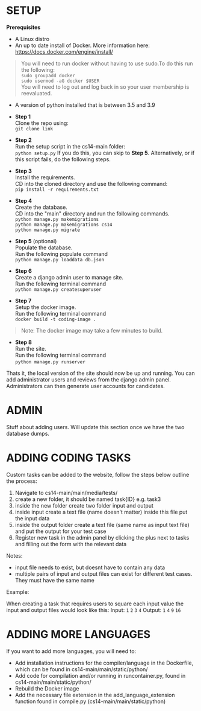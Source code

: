 
# **SETUP**

**Prerequisites**
- A Linux distro
- An up to date install of Docker. More information here: https://docs.docker.com/engine/install/
> You will need to run docker without having to use sudo.To do this run the following:<br>
``sudo groupadd docker``<br>
``sudo usermod -aG docker $USER``<br>
You will need to log out and log back in so your user membership is reevaluated.

- A version of python installed that is between 3.5 and 3.9

* **Step 1** <br>
Clone the repo using: <br>
``
git clone link
``

* **Step 2** <br>
Run the setup script in the cs14-main folder: <br>
``
python setup.py
``
If you do this, you can skip to **Step 5**.
Alternatively, or if this script fails, do the following steps.<br>

* **Step 3** <br>
Install the requirements. <br>
CD into the cloned directory and use the following command: <br>
``
pip install -r requirements.txt
``

* **Step 4** <br>
Create the database. <br>
CD into the "main" directory and run the following commands.<br>
``
python manage.py makemigrations `` <br>
``
python manage.py makemigrations cs14 `` <br>
``
python manage.py migrate
``

* **Step 5** (optional)<br>
Populate the database. <br>
Run the following populate command <br>
``
python manage.py loaddata db.json
``

* **Step 6** <br>
Create a django admin user to manage site. <br>
Run the following terminal command <br>
``
python manage.py createsuperuser
``

* **Step 7**<br>
Setup the docker image.<br>
Run the following terminal command <br>
``
docker build -t coding-image .
``<br>
> Note: The docker image may take a few minutes to build.

* **Step 8** <br>
Run the site. <br>
Run the following terminal command <br>
``
python manage.py runserver
``

Thats it, the local version of the site should now be up and running. You can add administrator users and reviews from the django admin panel. Administrators can then generate user accounts for candidates.

# **ADMIN**
Stuff about adding users. Will update this section once we have the two database dumps.

# **ADDING CODING TASKS**
Custom tasks can be added to the website, follow the steps below outline the process:
 1. Navigate to cs14-main/main/media/tests/
 2. create a new folder, it should be named task{ID} e.g. task3
 3. inside the new folder create two folder input and output
 4. inside input create a text file (name doesn't matter) inside this file put the input data
 5. inside the output folder create a text file (same name as input text file) and put the output for your test case
6. Register new task in the admin panel by clicking the plus next to tasks and filling out the form with the relevant data

Notes:

 - input file needs to exist, but doesnt have to contain any data
 - multiple pairs of input and output files can exist for different test cases. They must have the same name

Example:

When creating a task that requires users to square each input value the input and output files would look like this:
Input: 
	  `1`
	  `2`
	  `3`
	  `4`
Output: 
	  `1`
	  `4`
	  `9`
	  `16`

 

# **ADDING MORE LANGUAGES**
If you want to add more languages, you will need to:
* Add installation instructions for the compiler/language in the Dockerfile, which can be found in cs14-main/main/static/python/
* Add code for compilation and/or running in runcontainer.py, found in cs14-main/main/static/python/
* Rebuild the Docker image
* Add the necessary file extension in the add_language_extension function found in compile.py (cs14-main/main/static/python)

